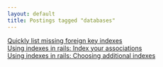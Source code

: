 ```yaml
---
layout: default
title: Postings tagged "databases"
---
```

[Quickly list missing foreign key indexes](http://janesconference.github.com/KievII/2009/09/quickly-list-missing-foreign-key-indexes)<br />
[Using indexes in rails: Index your associations](http://janesconference.github.com/KievII/2009/08/using-indexes-in-rails-index-your-associations)<br />
[Using indexes in rails: Choosing additional indexes](http://janesconference.github.com/KievII/2009/08/using-indexes-in-rails-choosing-additional-indexes)<br />

